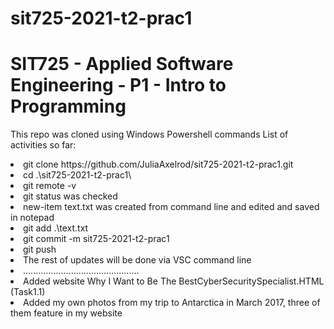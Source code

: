 # sit725-2021-t2-prac1

# SIT725 - Applied Software Engineering - P1 - Intro to Programming

This repo was cloned using Windows Powershell commands
List of activities so far:

<li> git clone https://github.com/JuliaAxelrod/sit725-2021-t2-prac1.git </li>

<li> cd .\sit725-2021-t2-prac1\ </li>
<li> git remote -v </li>
<li> git status was checked </li>
<li> new-item text.txt was created from command line and edited and saved in notepad </li>
<li> git add .\text.txt </li>
<li> git commit -m sit725-2021-t2-prac1 </li>
<li> git push </li>
<li> The rest of updates will be done via VSC command line <Ctrl + Shift + P> </li>
<li> ..............................................</li>
<li> Added website Why I Want to Be The BestCyberSecuritySpecialist.HTML (Task1.1)</li>
<li> Added my own photos from my trip to Antarctica in March 2017, three of them  feature in my website </li>
